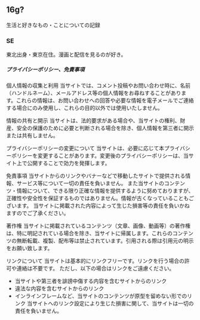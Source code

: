 ## 16g?

生活と好きなもの・ことについての記録

### SE

東北出身・東京在住。漫画と配信を見るのが好き。


##### プライバシーポリシー、免責事項

個人情報の収集と利用
当サイトでは、コメント投稿やお問い合わせ時に、名前（ハンドルネーム）、メールアドレス等の個人情報をお尋ねすることがあります。これらの情報は、お問い合わせへの回答や必要な情報を電子メールでご連絡する場合にのみ使用し、これらの目的以外では使用いたしません。

情報の共有と開示
当サイトは、法的要求がある場合や、当サイトの権利、財産、安全の保護のために必要と判断される場合を除き、個人情報を第三者に開示または共有しません。

プライバシーポリシーの変更について
当サイトは、必要に応じて本プライバシーポリシーを変更することがあります。変更後のプライバシーポリシーは、当サイト上で公開することで効力を発揮します。

免責事項
当サイトからのリンクやバナーなどで移動したサイトで提供される情報、サービス等について一切の責任を負いません。
また当サイトのコンテンツ・情報について、できる限り正確な情報を提供するように努めておりますが、正確性や安全性を保証するものではありません。情報が古くなっていることもございます。
当サイトに掲載された内容によって生じた損害等の責任を負いかねますのでご了承ください。

著作権
当サイトに掲載されているコンテンツ（文章、画像、動画等）の著作権は、特に明記されている場合を除き、当サイトに帰属します。これらのコンテンツの無断転載、複製、配布等は禁止されています。引用される際は引用元の明示をお願い致します。

リンクについて
当サイトは基本的にリンクフリーです。リンクを行う場合の許可や連絡は不要です。
ただし、以下の場合はリンクをご遠慮ください。
- 当サイトや第三者を誹謗中傷する内容を含むサイトからのリンク
- 違法な内容を含むサイトからのリンク
- インラインフレームなど、当サイトのコンテンツが原型を留めない形でのリンク
当サイトへのリンク設定により生じた損害に関して、当サイトは一切の責任を負いません。
